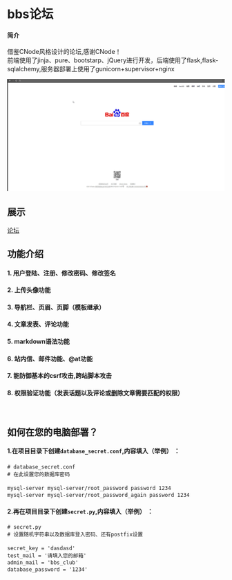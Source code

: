 # bbs论坛<br>
#### 简介
借鉴CNode风格设计的论坛,感谢CNode！<br>
前端使用了jinja、pure、bootstarp、jQuery进行开发，后端使用了flask,flask-sqlalchemy,服务器部署上使用了gunicorn+supervisor+nginx


![demo](https://github.com/CHIKITCHONG/bbs/blob/master/demo.gif)
<br>

## 展示
[论坛](193.112.171.150)<br>

## 功能介绍
#### 1. 用户登陆、注册、修改密码、修改签名
#### 2. 上传头像功能
#### 3. 导航栏、页眉、页脚（模板继承）
#### 4. 文章发表、评论功能
#### 5. markdown语法功能
#### 6. 站内信、邮件功能、@at功能
#### 7. 能防御基本的csrf攻击,跨站脚本攻击
#### 8. 权限验证功能（发表话题以及评论或删除文章需要匹配的权限）
<br>

## 如何在您的电脑部署？
#### 1.在项目目录下创建`database_secret.conf`,内容填入（举例） ：<br>
```
# database_secret.conf
# 在此设置您的数据库密码

mysql-server mysql-server/root_password password 1234
mysql-server mysql-server/root_password_again password 1234
```


#### 2.再在项目目录下创建`secret.py`,内容填入（举例） ：<br>
```
# secret.py
# 设置随机字符串以及数据库登入密码、还有postfix设置

secret_key = 'dasdasd'
test_mail = '请填入您的邮箱'
admin_mail = 'bbs_club'
database_password = '1234'

```
